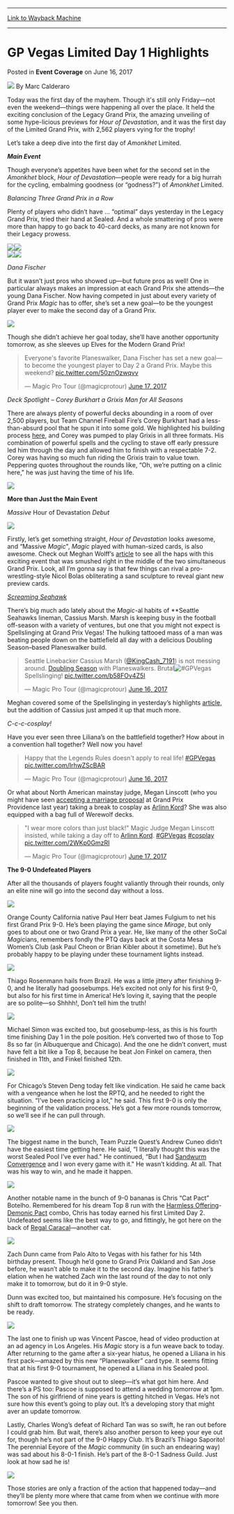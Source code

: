 
---
[Link to Wayback Machine](https://web.archive.org/web/20170620221704/http://magic.wizards.com/en/events/coverage/gplv17/gp-vegas-limited-day-1-highlights-2017-06-16)

[_metadata_:author]:- "Marc Calderaro"
[_metadata_:description]:- "Today was the first day of the mayhem. Though it's still only Friday—not even the weekend—things were happening all over the place. It held the exciting conclusion of the Legacy Grand Prix, the amazing unveiling of some hype-licious previews for Hour of Devastation, and it was the first day of the Limited Grand Prix, with 2,562 players vying for the trophy! Let’s take a deep dive into the first day of Amonkhet Limited. Main Event"
[_metadata_:generator]:- "Drupal 7 (http://drupal.org)"
[_metadata_:node]:- "1164056"
[_metadata_:publish_date]:- "2017-06-16"
[_metadata_:source]:- "div-main-content"
[_metadata_:title]:- "GP Vegas Limited Day 1 Highlights"
[_metadata_:wayback_capture_timestamp]:- "2017-06-20 22:17:04"
[_metadata_:wayback_raw_url]:- "https://web.archive.org/web/20170620221704id_/http://magic.wizards.com/en/events/coverage/gplv17/gp-vegas-limited-day-1-highlights-2017-06-16"
[_metadata_:wayback_url]:- "http://magic.wizards.com/en/events/coverage/gplv17/gp-vegas-limited-day-1-highlights-2017-06-16"
---


GP Vegas Limited Day 1 Highlights
=================================



 Posted in **Event Coverage**
 on June 16, 2017 






![](https://media.magic.wizards.com/styles/auth_small/public/images/person/calderaro.jpg)
By Marc Calderaro











Today was the first day of the mayhem. Though it's still only Friday—not even the weekend—things were happening all over the place. It held the exciting conclusion of the Legacy Grand Prix, the amazing unveiling of some hype-licious previews for *Hour of Devastation*, and it was the first day of the Limited Grand Prix, with 2,562 players vying for the trophy!


Let’s take a deep dive into the first day of *Amonkhet* Limited.


***Main Event***


Though everyone’s appetites have been whet for the second set in the *Amonkhet* block, *Hour of Devastation*—people were ready for a big hurrah for the cycling, embalming goodness (or “godness?") of *Amonkhet* Limited.


*Balancing Three Grand Prix in a Row*


Plenty of players who didn’t have ... “optimal” days yesterday in the Legacy Grand Prix, tried their hand at Sealed. And a whole smattering of pros were more than happy to go back to 40-card decks, as many are not known for their Legacy prowess.


![](https://media.wizards.com/2017/events/gplv17/g_Flock.jpg)![](https://media.wizards.com/2017/events/gplv17/g_Sajgalik.jpg)  
![](https://media.wizards.com/2017/events/gplv17/g_Steve-Rubin.jpg)![](https://media.wizards.com/2017/events/gplv17/g_Utter-Leyton.jpg)


*Dana Fischer*


But it wasn’t just pros who showed up—but future pros as well! One in particular always makes an impression at each Grand Prix she attends—the young Dana Fischer. Now having competed in just about every variety of Grand Prix *Magic* has to offer, she’s set a new goal—to be the youngest player ever to make the second day of a Grand Prix.


![](https://media.wizards.com/2017/events/gplv17/h_Dana-Fisher-1.jpg)


Though she didn’t achieve her goal today, she’ll have another opportunity tomorrow, as she sleeves up Elves for the Modern Grand Prix!



> 
> Everyone's favorite Planeswalker, Dana Fischer has set a new goal—to become the youngest player to Day 2 a Grand Prix. Maybe this weekend? [pic.twitter.com/50znOzwqvv](https://t.co/50znOzwqvv)
> 
> 
> — Magic Pro Tour (@magicprotour) [June 17, 2017](https://twitter.com/magicprotour/status/875869734691946496)


*Deck Spotlight – Corey Burkhart a Grixis Man for All Seasons*


There are always plenty of powerful decks abounding in a room of over 2,500 players, but Team Channel Fireball Fire’s Corey Burkhart had a less-than-absurd pool that he spun it into some gold. We highlighted his building process [here](http://magic.wizards.com/en/events/coverage/gplv17/corey-burkhart-building-mono-grixis-man-2017-06-16), and Corey was pumped to play Grixis in all three formats. His combination of powerful spells and the cycling to stave off early pressure led him through the day and allowed him to finish with a respectable 7-2. Corey was having so much fun riding the Grixis train to value town. Peppering quotes throughout the rounds like, “Oh, we’re putting on a clinic here," he was just having the time of his life.


![](https://media.wizards.com/2017/events/gplv17/Corey-Close-up-combo.jpg)


**More than Just the Main Event**


*Massive* Hour of Devastation *Debut*


![](https://media.wizards.com/2017/events/gplv17/Bolas-arrives.jpg)


Firstly, let’s get something straight, *Hour of Devastation* looks awesome, and “Massive *Magic*", *Magic* played with human-sized cards, is also awesome. Check out Meghan Wolff’s [article](http://magic.wizards.com/en/events/coverage/gplv17/nicol-bolas-brings-devastation-to-vegas-2017-06-16) to see all the haps with this exciting event that was smushed right in the middle of the two simultaneous Grand Prix. Look, all I’m gonna say is that few things can rival a pro-wrestling-style Nicol Bolas obliterating a sand sculpture to reveal giant new preview cards.


*[Screaming Seahawk](http://gatherer.wizards.com/Pages/Card/Details.aspx?name=Screaming+Seahawk)*


There’s big much ado lately about the *Magic*-al habits of *­*Seattle Seahawks lineman, Cassius Marsh. Marsh is keeping busy in the football off-season with a variety of ventures, but one that you might not expect is Spellslinging at Grand Prix Vegas! The hulking tattooed mass of a man was beating people down on the battlefield all day with a delicious Doubling Season–based Planeswalker build.



> 
> Seattle Linebacker Cassius Marsh ([@KingCash\_7191](https://twitter.com/KingCash_7191)) is not messing around. [Doubling Season](http://gatherer.wizards.com/Pages/Card/Details.aspx?name=Doubling+Season) with Planeswalkers. Brutal![#GPVegas](https://twitter.com/hashtag/GPVegas?src=hash) Spellslinging! [pic.twitter.com/b58FOv4Z5I](https://t.co/b58FOv4Z5I)
> 
> 
> — Magic Pro Tour (@magicprotour) [June 16, 2017](https://twitter.com/magicprotour/status/875847842564259840)


Meghan covered some of the Spellslinging in yesterday’s highlights [article](http://magic.wizards.com/en/events/coverage/gplv17/gp-vegas-2017-legacy-day-one-highlights-2017-06-15), but the addition of Cassius just amped it up that much more.


*C-c-c-cosplay!*


Have you ever seen three Liliana’s on the battlefield together? How about in a convention hall together? Well now you have!



> 
> Happy that the Legends Rules doesn't apply to real life! [#GPVegas](https://twitter.com/hashtag/GPVegas?src=hash) [pic.twitter.com/IrhwZScBAR](https://t.co/IrhwZScBAR)
> 
> 
> — Magic Pro Tour (@magicprotour) [June 16, 2017](https://twitter.com/magicprotour/status/875823023881834496)


Or what about North American mainstay judge, Megan Linscott (who you might have seen [accepting a marriage proposal](https://twitter.com/MarcCalderaro/status/790640149751209984) at Grand Prix Providence last year) taking a break to cosplay as [Arlinn Kord](http://gatherer.wizards.com/Pages/Card/Details.aspx?name=Arlinn+Kord)? She was also equipped with a bag full of Werewolf decks.



> 
> "I wear more colors than just black!" Magic Judge Megan Linscott insisted, while taking a day off to [Arlinn Kord](http://gatherer.wizards.com/Pages/Card/Details.aspx?name=Arlinn+Kord). [#GPVegas](https://twitter.com/hashtag/GPVegas?src=hash) [#cosplay](https://twitter.com/hashtag/cosplay?src=hash) [pic.twitter.com/2WKp0GmzRI](https://t.co/2WKp0GmzRI)
> 
> 
> — Magic Pro Tour (@magicprotour) [June 17, 2017](https://twitter.com/magicprotour/status/875877141115617280)


**The 9-0 Undefeated Players**


After all the thousands of players fought valiantly through their rounds, only an elite nine will go into the second day without a loss.


![](https://media.wizards.com/2017/events/gplv17/h_Paul-Herr.jpg)


Orange County California native Paul Herr beat James Fulgium to net his first Grand Prix 9-0. He’s been playing the game since *Mirage*, but only goes to about one or two Grand Prix a year. He, like many of the other SoCal *Magic*ians, remembers fondly the PTQ days back at the Costa Mesa Women’s Club (ask Paul Cheon or Brian Kibler about it sometime). But he’s probably happy to be playing under these tournament lights instead.


![](https://media.wizards.com/2017/events/gplv17/h_Thiago-Rosenmann.jpg)


Thiago Rosenmann hails from Brazil. He was a little jittery after finishing 9-0, and he literally had goosebumps. He’s excited not only for his first 9-0, but also for his first time in America! He’s loving it, saying that the people are so polite—so Shhhh!, Don’t tell him the truth!


![](https://media.wizards.com/2017/events/gplv17/h_Michael-Simon.jpg)


Michael Simon was excited too, but goosebump-less, as this is his fourth time finishing Day 1 in the pole position. He’s converted two of those to Top 8s so far (in Albuquerque and Chicago). And the one he didn’t convert, must have felt a bit like a Top 8, because he beat Jon Finkel on camera, then finished in 11th, and Finkel finished 12th.


![](https://media.wizards.com/2017/events/gplv17/h_Steven-Deng.jpg)


For Chicago’s Steven Deng today felt like vindication. He said he came back with a vengeance when he lost the RPTQ, and he needed to right the situation. “I’ve been practicing a lot," he said. This first 9-0 is only the beginning of the validation process. He’s got a few more rounds tomorrow, so we’ll see if he can pull through.


![](https://media.wizards.com/2017/events/gplv17/h_Andrew-Cuneo.jpg)


The biggest name in the bunch, Team Puzzle Quest’s Andrew Cuneo didn’t have the easiest time getting here. He said, “I literally thought this was the worst Sealed Pool I’ve ever had." He continued, “But I had [Sandwurm Convergence](http://gatherer.wizards.com/Pages/Card/Details.aspx?name=Sandwurm+Convergence) and I won every game with it." He wasn’t kidding. At all. That was his way to win, and he made it happen.


![](https://media.wizards.com/2017/events/gplv17/h_Chris-Botelho.jpg)


Another notable name in the bunch of 9-0 bananas is Chris “Cat Pact” Botelho. Remembered for his dream Top 8 run with the [Harmless Offering](http://gatherer.wizards.com/Pages/Card/Details.aspx?name=Harmless+Offering)-[Demonic Pact](http://gatherer.wizards.com/Pages/Card/Details.aspx?name=Demonic+Pact) combo, Chris has today earned his first Limited Day 2. Undefeated seems like the best way to go, and fittingly, he got here on the back of [Regal Caracal](http://gatherer.wizards.com/Pages/Card/Details.aspx?name=Regal+Caracal)—another cat.


![](https://media.wizards.com/2017/events/gplv17/h_Zach-Dunn.jpg)


Zach Dunn came from Palo Alto to Vegas with his father for his 14th birthday present. Though he’d gone to Grand Prix Oakland and San Jose before, he wasn’t able to make it to the second day. Imagine his father’s elation when he watched Zach win the last round of the day to not only make it to tomorrow, but do it in 9-0 style.


Dunn was excited too, but maintained his composure. He’s focusing on the shift to draft tomorrow. The strategy completely changes, and he wants to be ready.


![](https://media.wizards.com/2017/events/gplv17/h_Vincent-Pascoe.jpg)


The last one to finish up was Vincent Pascoe, head of video production at an ad agency in Los Angeles. His *Magic* story is a fun weave back to today. After returning to the game after a six-year hiatus, he opened a Liliana in his first pack—amazed by this new “Planeswalker” card type. It seems fitting that at his first 9-0 tournament, he opened a Liliana in his Sealed pool.


Pascoe wanted to give shout out to sleep—it’s what got him here. And there’s a PS too: Pascoe is supposed to attend a wedding tomorrow at 1pm. The son of his girlfriend of nine years is getting hitched in Vegas. He’s not sure how this event’s going to play out. It’s a developing story that might aver an update tomorrow.


Lastly, Charles Wong’s defeat of Richard Tan was so swift, he ran out before I could grab him. But wait, there’s also another person to keep your eye out for, though he’s not part of the 9-0 Happy Club. It’s Brazil’s Thiago Saporito! The perennial Eeyore of the *Magic* community (in such an endearing way) was sad about his 8-0-1 finish. He’s part of the 8-0-1 Sadness Guild. Just look at how sad he is!


![](https://media.wizards.com/2017/events/gplv17/h_Thiago-Saporito.jpg)


Those stories are only a fraction of the action that happened today—and they’ll be plenty more where that came from when we continue with more tomorrow! See you then.







